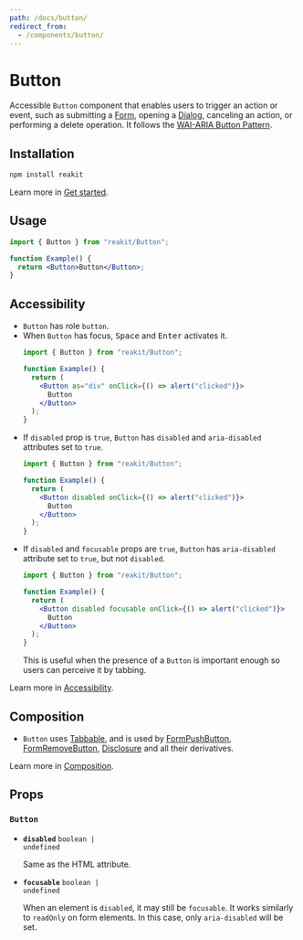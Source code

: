 ```yaml
---
path: /docs/button/
redirect_from:
  - /components/button/
---
```


# Button

Accessible `Button` component that enables users to trigger an action or event, such as submitting a [Form](/docs/form/), opening a [Dialog](/docs/dialog/), canceling an action, or performing a delete operation. It follows the [WAI-ARIA Button Pattern](https://www.w3.org/TR/wai-aria-practices/#button).

<carbon-ad></carbon-ad>

## Installation

```sh
npm install reakit
```

Learn more in [Get started](/docs/get-started/).

## Usage

```jsx
import { Button } from "reakit/Button";

function Example() {
  return <Button>Button</Button>;
}
```

## Accessibility

- `Button` has role `button`.
- When `Button` has focus, <kbd>Space</kbd> and <kbd>Enter</kbd> activates it.
  <!-- eslint-disable no-alert -->
    ```jsx
    import { Button } from "reakit/Button";

    function Example() {
      return (
        <Button as="div" onClick={() => alert("clicked")}>
          Button
        </Button>
      );
    }
    ```
- If `disabled` prop is `true`, `Button` has `disabled` and `aria-disabled` attributes set to `true`.
  <!-- eslint-disable no-alert -->
    ```jsx
    import { Button } from "reakit/Button";

    function Example() {
      return (
        <Button disabled onClick={() => alert("clicked")}>
          Button
        </Button>
      );
    }
    ```
- If `disabled` and `focusable` props are `true`, `Button` has `aria-disabled` attribute set to `true`, but not `disabled`.
  <!-- eslint-disable no-alert -->
    ```jsx
    import { Button } from "reakit/Button";

    function Example() {
      return (
        <Button disabled focusable onClick={() => alert("clicked")}>
          Button
        </Button>
      );
    }
    ```
    This is useful when the presence of a `Button` is important enough so users can perceive it by tabbing.

Learn more in [Accessibility](/docs/accessibility/).

## Composition

- `Button` uses [Tabbable](/docs/tabbable/), and is used by [FormPushButton](/docs/form/), [FormRemoveButton](/docs/form/), [Disclosure](/docs/disclosure/) and all their derivatives.

Learn more in [Composition](/docs/composition/#props-hooks).

## Props

<!-- Automatically generated -->

### `Button`

- **`disabled`**
  <code>boolean | undefined</code>

  Same as the HTML attribute.

- **`focusable`**
  <code>boolean | undefined</code>

  When an element is `disabled`, it may still be `focusable`. It works
similarly to `readOnly` on form elements. In this case, only
`aria-disabled` will be set.
